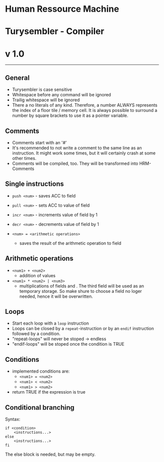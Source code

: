 # Human Ressource Machine
# Turysembler - Compiler
# v 1.0

---

General
-------

- Turysembler is case sensitive
- Whitespace before any command will be ignored
- Trailig whitespace will be ignored
- There a no literals of any kind.
  Therefore, a number ALWAYS represents the index
  of a floor tile / memory cell.
  It is always possible to surround a number by
 square brackets to use it as a pointer variable.

Comments
--------

- Comments start with an '#'
- It's recommended to not write a comment
  to the same line as an instruction.
  It might work some times, but it will
  certainly crash at some other times.
- Comments will be compiled, too. They
  will be transformed into HRM-Comments


Single instructions
-------------------

- `push <num>` - saves ACC to field <num>
- `pull <num>` - sets ACC to value of field <num>
- `incr <num>` - increments value of field <num> by 1
- `decr <num>` - decrements value of field <num> by 1

- `<num> = <arithmetic operations>`
    - saves the result of the arithmetic operation to
      field <num>


Arithmetic operations
---------------------
- `<num1> + <num2>`
    - addition of values
- `<num1> * <num2> | <num3>`
    - multiplications of
      fields <num1> and
      <num2>. The third
      field <num3> will be
      used as an temporary
      storage. So make shure
      to choose a field no
      loger needed, hence it
      will be overwritten.


Loops
-----

- Start each loop with a `loop` instruction
- Loops can be closed by a `repeat`-instruction
  or by an `endif` instruction followed by
  a condition.
- "repeat-loops" will never be stoped -> endless
- "endif-loops" will be stoped once the condition
  is TRUE


Conditions
----------

- implemented conditions are:
  - `<num1> = <num2>`
  - `<num1> < <num2>`
  - `<num1> > <num2>`
- return TRUE if the expression
  is true


Conditional branching
---------------------

Syntax:

    if <condition>
        <instructions...>
    else
        <instructions...>
    fi

The else block is needed, but may be empty.

